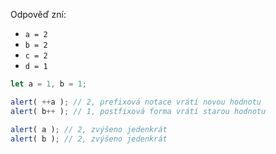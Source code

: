 
Odpověď zní:

- `a = 2`
- `b = 2`
- `c = 2`
- `d = 1`

```js run no-beautify
let a = 1, b = 1;

alert( ++a ); // 2, prefixová notace vrátí novou hodnotu
alert( b++ ); // 1, postfixová forma vrátí starou hodnotu

alert( a ); // 2, zvýšeno jedenkrát
alert( b ); // 2, zvýšeno jedenkrát
```

